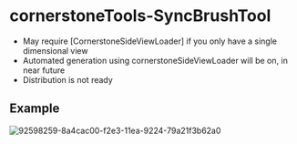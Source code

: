 # cornerstoneTools-SyncBrushTool

* May require [CornerstoneSideViewLoader] if you only have a single dimensional view 
* Automated generation using cornerstoneSideViewLoader will be on, in near future
* Distribution is not ready


## Example
![92598259-8a4cac00-f2e3-11ea-9224-79a21f3b62a0](https://user-images.githubusercontent.com/31844264/110202428-e3b92080-7eab-11eb-8b27-457069bd26e8.gif)


